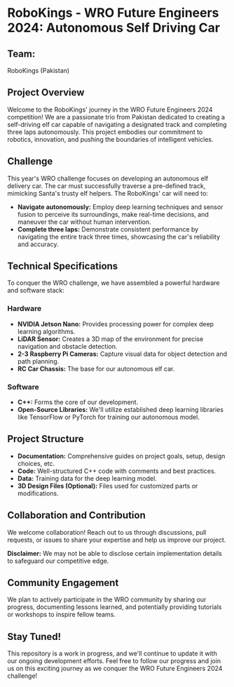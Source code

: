 # RoboKings - WRO Future Engineers 2024: Autonomous Self Driving Car

## Team: 
RoboKings (Pakistan)

## Project Overview
Welcome to the RoboKings' journey in the WRO Future Engineers 2024 competition! We are a passionate trio from Pakistan dedicated to creating a self-driving elf car capable of navigating a designated track and completing three laps autonomously. This project embodies our commitment to robotics, innovation, and pushing the boundaries of intelligent vehicles.

## Challenge
This year's WRO challenge focuses on developing an autonomous elf delivery car. The car must successfully traverse a pre-defined track, mimicking Santa's trusty elf helpers. The RoboKings' car will need to:

- **Navigate autonomously:** Employ deep learning techniques and sensor fusion to perceive its surroundings, make real-time decisions, and maneuver the car without human intervention.
- **Complete three laps:** Demonstrate consistent performance by navigating the entire track three times, showcasing the car's reliability and accuracy.

## Technical Specifications
To conquer the WRO challenge, we have assembled a powerful hardware and software stack:

### Hardware
- **NVIDIA Jetson Nano:** Provides processing power for complex deep learning algorithms.
- **LiDAR Sensor:** Creates a 3D map of the environment for precise navigation and obstacle detection.
- **2-3 Raspberry Pi Cameras:** Capture visual data for object detection and path planning.
- **RC Car Chassis:** The base for our autonomous elf car.

### Software
- **C++:** Forms the core of our development.
- **Open-Source Libraries:** We'll utilize established deep learning libraries like TensorFlow or PyTorch for training our autonomous model.

## Project Structure
- **Documentation:** Comprehensive guides on project goals, setup, design choices, etc.
- **Code:** Well-structured C++ code with comments and best practices.
- **Data:** Training data for the deep learning model.
- **3D Design Files (Optional):** Files used for customized parts or modifications.

## Collaboration and Contribution
We welcome collaboration! Reach out to us through discussions, pull requests, or issues to share your expertise and help us improve our project.

**Disclaimer:** We may not be able to disclose certain implementation details to safeguard our competitive edge.

## Community Engagement
We plan to actively participate in the WRO community by sharing our progress, documenting lessons learned, and potentially providing tutorials or workshops to inspire fellow teams.

## Stay Tuned!
This repository is a work in progress, and we'll continue to update it with our ongoing development efforts. Feel free to follow our progress and join us on this exciting journey as we conquer the WRO Future Engineers 2024 challenge!
